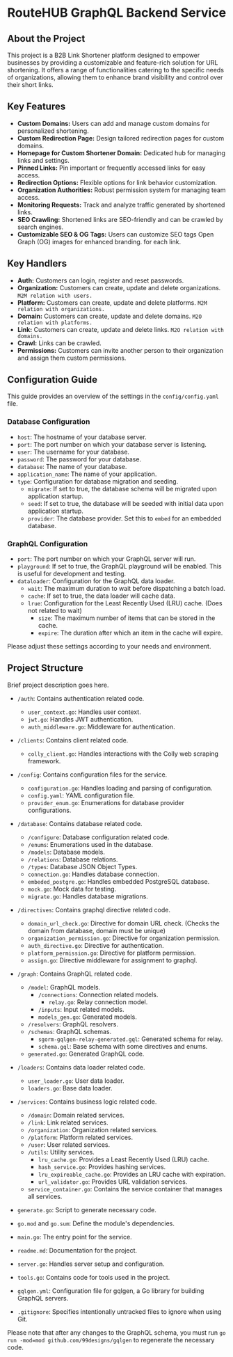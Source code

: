 # RouteHUB GraphQL Backend Service

## About the Project

This project is a B2B Link Shortener platform designed to empower businesses by providing a customizable and feature-rich solution for URL shortening.
It offers a range of functionalities catering to the specific needs of organizations, allowing them to enhance brand visibility and control over their short links.

## Key Features

- **Custom Domains:** Users can add and manage custom domains for personalized shortening.
- **Custom Redirection Page:** Design tailored redirection pages for custom domains.
- **Homepage for Custom Shortener Domain:** Dedicated hub for managing links and settings.
- **Pinned Links:** Pin important or frequently accessed links for easy access.
- **Redirection Options:** Flexible options for link behavior customization.
- **Organization Authorities:** Robust permission system for managing team access.
- **Monitoring Requests:** Track and analyze traffic generated by shortened links.
- **SEO Crawling:** Shortened links are SEO-friendly and can be crawled by search engines.
- **Customizable SEO & OG Tags:** Users can customize SEO tags Open Graph (OG) images for enhanced branding. for each link.

## Key Handlers

- **Auth:** Customers can login, register and reset passwords.
- **Organization:** Customers can create, update and delete organizations. `M2M relation with users.`
- **Platform:** Customers can create, update and delete platforms. `M2M relation with organizations.`
- **Domain:** Customers can create, update and delete domains. `M2O relation with platforms.`
- **Link:** Customers can create, update and delete links. `M2O relation with domains.`
- **Crawl:** Links can be crawled.
- **Permissions:** Customers can invite another person to their organization and assign them custom permissions.

## Configuration Guide

This guide provides an overview of the settings in the `config/config.yaml` file.

### Database Configuration

- `host`: The hostname of your database server.
- `port`: The port number on which your database server is listening.
- `user`: The username for your database.
- `password`: The password for your database.
- `database`: The name of your database.
- `application_name`: The name of your application.
- `type`: Configuration for database migration and seeding.
  - `migrate`: If set to true, the database schema will be migrated upon application startup.
  - `seed`: If set to true, the database will be seeded with initial data upon application startup.
  - `provider`: The database provider. Set this to `embed` for an embedded database.

### GraphQL Configuration

- `port`: The port number on which your GraphQL server will run.
- `playground`: If set to true, the GraphQL playground will be enabled. This is useful for development and testing.
- `dataloader`: Configuration for the GraphQL data loader.
  - `wait`: The maximum duration to wait before dispatching a batch load.
  - `cache`: If set to true, the data loader will cache data.
  - `lrue`: Configuration for the Least Recently Used (LRU) cache. (Does not related to wait)
    - `size`: The maximum number of items that can be stored in the cache.
    - `expire`: The duration after which an item in the cache will expire.

Please adjust these settings according to your needs and environment.

## Project Structure

Brief project description goes here.

- `/auth`: Contains authentication related code.
  - `user_context.go`: Handles user context.
  - `jwt.go`: Handles JWT authentication.
  - `auth_middleware.go`: Middleware for authentication.

- `/clients`: Contains client related code.
  - `colly_client.go`: Handles interactions with the Colly web scraping framework.

- `/config`: Contains configuration files for the service.
  - `configuration.go`: Handles loading and parsing of configuration.
  - `config.yaml`: YAML configuration file.
  - `provider_enum.go`: Enumerations for database provider configurations.

- `/database`: Contains database related code.
  - `/configure`: Database configuration related code.
  - `/enums`: Enumerations used in the database.
  - `/models`: Database models.
  - `/relations`: Database relations.
  - `/types`: Database JSON Object Types.
  - `connection.go`: Handles database connection.
  - `embeded_postgre.go`: Handles embedded PostgreSQL database.
  - `mock.go`: Mock data for testing.
  - `migrate.go`: Handles database migrations.

- `/directives`: Contains graphql directive related code.
  - `domain_url_check.go`: Directive for domain URL check. (Checks the domain from database, domain must be unique)
  - `organization_permission.go`: Directive for organization permission.
  - `auth_directive.go`: Directive for authentication.
  - `platform_permission.go`: Directive for platform permission.
  - `assign.go`: Directive middleware for assignment to graphql.

- `/graph`: Contains GraphQL related code.
  - `/model`: GraphQL models.
    - `/connections`: Connection related models.
      - `relay.go`: Relay connection model.
    - `/inputs`: Input related models.
    - `models_gen.go`: Generated models.
  - `/resolvers`: GraphQL resolvers.
  - `/schemas`: GraphQL schemas.
    - `sgorm-gqlgen-relay-generated.gql`: Generated schema for relay.
    - `schema.gql`: Base schema with some directives and enums.
  - `generated.go`: Generated GraphQL code.
- `/loaders`: Contains data loader related code.
  - `user_loader.go`: User data loader.
  - `loaders.go`: Base data loader.
- `/services`: Contains business logic related code.
  - `/domain`: Domain related services.
  - `/link`: Link related services.
  - `/organization`: Organization related services.
  - `/platform`: Platform related services.
  - `/user`: User related services.
  - `/utils`: Utility services.
    - `lru_cache.go`: Provides a Least Recently Used (LRU) cache.
    - `hash_service.go`: Provides hashing services.
    - `lru_expireable_cache.go`: Provides an LRU cache with expiration.
    - `url_validator.go`: Provides URL validation services.
  - `service_container.go`: Contains the service container that manages all services.

- `generate.go`: Script to generate necessary code.
- `go.mod` and `go.sum`: Define the module's dependencies.
- `main.go`: The entry point for the service.
- `readme.md`: Documentation for the project.
- `server.go`: Handles server setup and configuration.
- `tools.go`: Contains code for tools used in the project.
- `gqlgen.yml`: Configuration file for gqlgen, a Go library for building GraphQL servers.
- `.gitignore`: Specifies intentionally untracked files to ignore when using Git.

Please note that after any changes to the GraphQL schema, you must run `go run -mod=mod github.com/99designs/gqlgen` to regenerate the necessary code.



